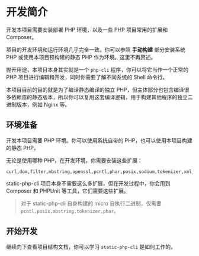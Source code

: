 # 开发简介

开发本项目需要安装部署 PHP 环境，以及一些 PHP 项目常用的扩展和 Composer。

项目的开发环境和运行环境几乎完全一致。你可以参照 **手动构建** 部分安装系统 PHP 或使用本项目预构建的静态 PHP 作为环境。这里不再赘述。

抛开用途，本项目本身其实就是一个 `php-cli` 程序，你可以将它当作一个正常的 PHP 项目进行编辑和开发，同时你需要了解不同系统的 Shell 命令行。

本项目目前的目的就是为了编译静态编译的独立 PHP，但主体部分也包含编译很多依赖库的静态版本，所以你可以复用这套编译逻辑，用于构建其他程序的独立二进制版本，例如 Nginx 等。

## 环境准备

开发本项目需要 PHP 环境。你可以使用系统自带的 PHP，也可以使用本项目构建的静态 PHP。

无论是使用哪种 PHP，在开发环境，你需要安装这些扩展：

```
curl,dom,filter,mbstring,openssl,pcntl,phar,posix,sodium,tokenizer,xml,xmlwriter
```

static-php-cli 项目本身不需要这么多扩展，但在开发过程中，你会用到 Composer 和 PHPUnit 等工具，它们需要这些扩展。

> 对于 static-php-cli 自身构建的 micro 自执行二进制，仅需要 `pcntl,posix,mbstring,tokenizer,phar`。

## 开始开发

继续向下查看项目结构文档，你可以学习 `static-php-cli` 是如何工作的。
